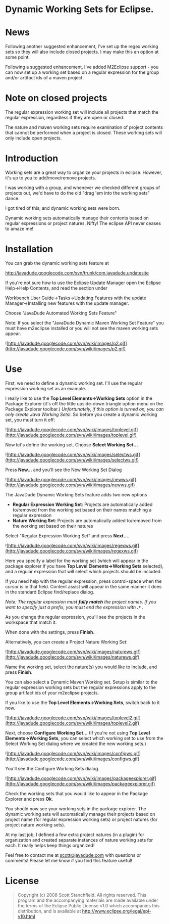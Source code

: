 # Dynamic Working Sets for Eclipse. #

# News #
Following another suggested enhancement, I've set up the regex working sets so they will also include closed projects. I may make this an option at some point.

Following a suggested enhancement, I've added M2Eclipse support - you can now set up a working set based on a regular expression for the group and/or artifact ids of a maven project.

# Note on closed projects #
The regular expression working set will include all projects that match the regular expression, regardless if they are open or closed.

The nature and maven working sets require examination of project contents that cannot be performed when a project is closed. These working sets will only include open projects.

# Introduction #

Working sets are a great way to organize your projects in eclipse. However, it's up to you to add/move/remove projects.

I was working with a group, and whenever we checked different groups of projects out, we'd have to do the old "drag 'em into the working sets" dance.

I got tired of this, and dynamic working sets were born.

Dynamic working sets automatically manage their contents based on regular expressions or project natures. Nifty! The eclipse API never ceases to amaze me!

# Installation #

You can grab the dynamic working sets feature at

http://javadude.googlecode.com/svn/trunk/com.javadude.updatesite

If you're not sure how to use the Eclipse Update Manager open the Eclipse Help->Help Contents, and read the section under

Workbench User Guide->Tasks->Updating Features with the update Manager->Installing new features with the update manager.

Choose "JavaDude Automated Working Sets Feature"

Note: If you select the "JavaDude Dynamic Maven Working Set Feature" you must have m2eclipse installed or you will not see the maven working sets appear.

![http://javadude.googlecode.com/svn/wiki/images/p2.gif](http://javadude.googlecode.com/svn/wiki/images/p2.gif)

# Use #

First, we need to define a dynamic working set. I'll use the regular expression working set as an example.

I really like to use the **Top Level Elements->Working Sets** option in the Package Explorer (it's off the little upside-down triangle option menu on the Package Explorer toolbar.) _Unfortunately, if this option is turned on, you can only create Java Working Sets!_. So before you create a dynamic working set, you must turn it off:

![http://javadude.googlecode.com/svn/wiki/images/toplevel.gif](http://javadude.googlecode.com/svn/wiki/images/toplevel.gif)

Now let's define the working set. Choose **Select Working Set...**

![http://javadude.googlecode.com/svn/wiki/images/selectws.gif](http://javadude.googlecode.com/svn/wiki/images/selectws.gif)

Press **New...** and you'll see the New Working Set Dialog

![http://javadude.googlecode.com/svn/wiki/images/newws.gif](http://javadude.googlecode.com/svn/wiki/images/newws.gif)

The JavaDude Dynamic Working Sets feature adds two new options

  * **Regular Expression Working Set**: Projects are automatically added to/removed from the working set based on their names matching a regular expression
  * **Nature Working Set**: Projects are automatically added to/removed from the working set based on their natures

Select "Regular Expression Working Set" and press **Next...**.

![http://javadude.googlecode.com/svn/wiki/images/regexws.gif](http://javadude.googlecode.com/svn/wiki/images/regexws.gif)

Here you specify a label for the working set (which will appear in the package explorer if you have **Top Level Elements->Working Sets** selected), and a regular expression that will select which projects should be included.

If you need help with the regular expression, press control-space when the cursor is in that field. Content assist will appear in the same manner it does in the standard Eclipse find/replace dialog.

_Note: The regular expression must **fully match** the project names. If you want to specify just a prefix, you must end the expression with **.`*`** ._

As you change the regular expression, you'll see the projects in the workspace that match it.

When done with the settings, press **Finish**.

Alternatively, you can create a Project Nature Working Set:

![http://javadude.googlecode.com/svn/wiki/images/naturews.gif](http://javadude.googlecode.com/svn/wiki/images/naturews.gif)

Name the working set, select the nature(s) you would like to include, and press **Finish**.

You can also select a Dynamic Maven Working set. Setup is similar to the regular expression working sets but the regular expressions apply to the group artifact ids of your m2eclipse projects.

If you like to use the **Top Level Elements->Working Sets**, switch back to it now.

![http://javadude.googlecode.com/svn/wiki/images/toplevel2.gif](http://javadude.googlecode.com/svn/wiki/images/toplevel2.gif)

Next, choose **Configure Working Set...** (If you're not using **Top Level Elements->Working Sets**, you can select which working set to use from the Select Working Set dialog where we created the new working sets.)

![http://javadude.googlecode.com/svn/wiki/images/configws.gif](http://javadude.googlecode.com/svn/wiki/images/configws.gif)

You'll see the Configure Working Sets dialog.

![http://javadude.googlecode.com/svn/wiki/images/packageexplorer.gif](http://javadude.googlecode.com/svn/wiki/images/packageexplorer.gif)

Check the working sets that you would like to appear in the Package Explorer and press **Ok**.

You should now see your working sets in the package explorer. The dynamic working sets will automatically manage their projects based on project name (for regular expression working sets) or project natures (for project nature working sets).

At my last job, I defined a few extra project natures (in a plugin) for organization and created separate instances of nature working sets for each. It really helps keep things organized!

Feel free to contact me at scott@javadude.com with questions or comments! Please let me know if you find this feature useful!

# License #
> Copyright (c) 2008 Scott Stanchfield.
> All rights reserved. This program and the accompanying materials
> are made available under the terms of the Eclipse Public License v1.0
> which accompanies this distribution, and is available at
> http://www.eclipse.org/legal/epl-v10.html